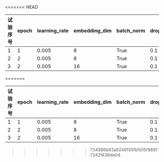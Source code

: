 <<<<<<< HEAD

| 试验序号 | epoch|learning_rate | embedding_dim | batch_norm | dropout_rate |eval_auc
| ------- | ------- | ------- | ------- | ------- |------- |------- |
| 1 |1| 0.005 |8|True|0.1|0.8113984
| 2 |2| 0.005 |8|True|0.1|0.85092986
| 3 |2| 0.005 |16|True|0.1| 0.8529998





=======

| 试验序号 | epoch|learning_rate | embedding_dim | batch_norm | dropout_rate |eval_auc
| ------- | ------- | ------- | ------- | ------- |------- |------- |
| 1 |1| 0.005 |8|True|0.1|0.8113984
| 2 |2| 0.005 |8|True|0.1|0.85092986
| 3 |2| 0.005 |16|True|0.1| 0.8529998





>>>>>>> 734986b93a9246f05fb1b15f98977242f436de04
